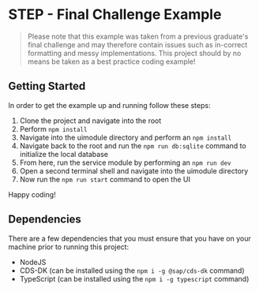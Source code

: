 # STEP - Final Challenge Example

> Please note that this example was taken from a previous graduate's final challenge and may therefore contain
issues such as in-correct formatting and messy implementations. This project should by no means be taken as a
best practice coding example!

## Getting Started

In order to get the example up and running follow these steps:

1) Clone the project and navigate into the root
2) Perform ``npm install``
3) Navigate into the uimodule directory and perform an ``npm install``
4) Navigate back to the root and run the ``npm run db:sqlite`` command to initialize the local database
5) From here, run the service module by performing an ``npm run dev``
6) Open a second terminal shell and navigate into the uimodule directory
7) Now run the ``npm run start`` command to open the UI

Happy coding!

## Dependencies

There are a few dependencies that you must ensure that you have on your machine prior to running this project:

- NodeJS
- CDS-DK (can be installed using the ``npm i -g @sap/cds-dk`` command)
- TypeScript (can be installed using the ``npm i -g typescript`` command)



